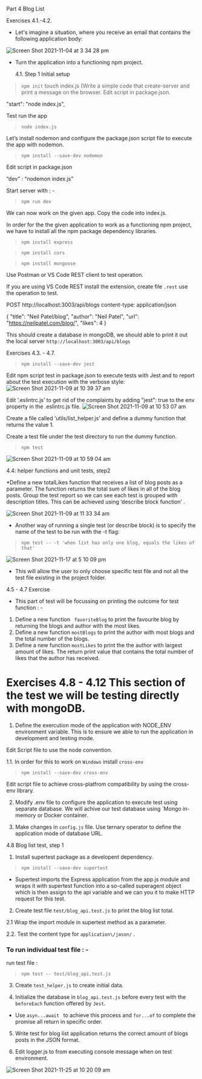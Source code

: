 Part 4 Blog List

Exercises 4.1.-4.2.

- Let's imagine a situation, where you receive an email that contains the following application body:

![Screen Shot 2021-11-04 at 3 34 28 pm](https://user-images.githubusercontent.com/67087939/140258794-625cde71-c9cd-4ade-9cab-bff1ed940d35.png)

- Turn the application into a functioning npm project.

  4.1. Step 1 Initial setup

> `npm init`
> touch index.js
> (Write a simple code that create-server and print a message on the browser.
> Edit script in package.json.

"start": "node index.js",

Test run the app

> `node index.js`

Let’s install nodemon and configure the package.json script file to execute the app with nodemon.

> `npm install --save-dev nodemon`

Edit script in package.json

“dev” : “nodemon index.js”

Start server with : -

> `npm run dev`

We can now work on the given app. Copy the code into index.js.

In order for the the given application to work as a functioning npm project, we have to install all the npm package dependency libraries.

> `npm install express`

> `npm install cors`

> `npm install mongoose`

Use Postman or VS Code REST client to test operation.

If you are using VS Code REST install the extension, create file `.rest` use the operation to test.

POST http://localhost:3003/api/blogs
content-type: application/json

{
"title": "Neil Patel/blog",
"author": "Neil Patel",
"url": "https://neilpatel.com/blog/",
"likes": 4
}

This should create a database in mongoDB, we should able to print it out the local server `http://localhost:3003/api/blogs`

Exercises 4.3. - 4.7.

> `npm install --save-dev jest`

Edit npm script test in package.json to execute tests with Jest and to report about the test execution with the verbose style:
![Screen Shot 2021-11-09 at 10 39 37 am](https://user-images.githubusercontent.com/67087939/140835437-ff82602f-e091-4071-8dd6-44a3006ba7e9.png)

Edit ‘.eslintrc.js’ to get rid of the complaints by adding "jest": true to the env property in the .eslintrc.js file.
![Screen Shot 2021-11-09 at 10 53 07 am](https://user-images.githubusercontent.com/67087939/140836602-32f51aef-a6c3-4927-808c-6c8767cd24ce.png)

Create a file called ‘utils/list_helper.js’ and define a dummy function that returns the value 1.

Create a test file under the test directory to run the dummy function.

> `npm test`

![Screen Shot 2021-11-09 at 10 59 04 am](https://user-images.githubusercontent.com/67087939/140837082-a5694845-a3cc-4dfc-819f-56dc72baf25b.png)

4.4: helper functions and unit tests, step2

\*Define a new totalLikes function that receives a list of blog posts as a parameter. The function returns the total sum of likes in all of the blog posts. Group the test report so we can see each test is grouped with description titles. This can be achieved using ‘describe block function’ .

![Screen Shot 2021-11-09 at 11 33 34 am](https://user-images.githubusercontent.com/67087939/140840055-0c68b04c-13f0-4934-b483-84a533130c42.png)

- Another way of running a single test (or describe block) is to specify the name of the test to be run with the -t flag:

> `npm test -- -t 'when list has only one blog, equals the likes of that'`

![Screen Shot 2021-11-17 at 5 10 09 pm](https://user-images.githubusercontent.com/67087939/142144470-e139735c-71b0-4df0-9198-f6273aa455ab.png)


* This will allow the user to only choose specific test file and not all the test file existing in the project folder.

4.5 - 4.7 Exercise 
* This part of test will be focussing on printing the outcome for test function : -

1. Define a new function ` favoriteBlog` to print the favourite blog by returning the blogs and author with the most likes. 
2. Define a new function `mostBlogs` to print the author with most blogs and the total number of the blogs. 
3. Define a new function `mostLikes` to print the the author with largest amount of likes. The return print value that contains the total number of likes that the author has received. 


# Exercises 4.8 - 4.12  This section of the test we will be testing directly with mongoDB. 

1. Define the exercution mode of the application with NODE_ENV environment variable. This is to ensure we able to run the application in development and testing mode.

Edit Script file to use the node convention.

1.1. In order for this to work on `Windows` install `cross-env`

>`npm install --save-dev cross-env`

Edit script file to achieve cross-platfrom compatibility by using the cross-env library.

2. Modify .env file to configure the application to execute test using separate database. We will achive our test database using `Mongo in-memory or Docker container.  

3. Make changes in `config.js` file. Use ternary operator to define the application mode of database URL.



4.8 Blog list test, step 1 

1.  Install supertest package as a developent dependency. 

>`npm install --save-dev supertest`

* Supertest imports the Express application from the app.js module and wraps it with supertest function into a so-called superagent object which is then assign to the api variable and we can you it to make HTTP request for this test.

2. Create test file `test/blog_api.test.js` to print the blog list total.

2.1 Wrap the import module in supertest method as a parameter.

2.2. Test the content type for `application\/jason/` .

### To run individual test file : -

run test file :

> `npm test -- test/blog_api.test.js`

3. Create `test_helper.js` to create initial data.

4.  Initialize the database in `blog_api.test.js` before every test with the `beforeEach` function offered by `Jest`.

* Use `asyn...await ` to achieve this process and `for...of` to complete the promise all return in specific order.

5. Write test for blog list application returns the correct amount of blogs posts in the JSON format.

6. Edit logger.js to from executing console message when  on test environment. 

![Screen Shot 2021-11-25 at 10 20 09 am](https://user-images.githubusercontent.com/67087939/143324682-3d3ca404-4b94-40e4-9077-ce859abcedf9.png)

